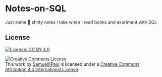 # Notes-on-SQL

Just some :poop: shitty notes I take when I read books and expriment with SQL

## License

[![License: CC BY 4.0](https://img.shields.io/badge/License-CC%20BY%204.0-lightgrey.svg)](https://creativecommons.org/licenses/by/4.0/)

<a rel="license" href="http://creativecommons.org/licenses/by/4.0/"><img alt="Creative Commons License" style="border-width:0" src="https://i.creativecommons.org/l/by/4.0/88x31.png" /></a><br />This work by <a xmlns:cc="http://creativecommons.org/ns#" href="mailto:paulsamuelvishesh@live.com" property="cc:attributionName" rel="cc:attributionURL">Samuel0Paul</a> is licensed under a <a rel="license" href="http://creativecommons.org/licenses/by/4.0/">Creative Commons Attribution 4.0 International License</a>.
